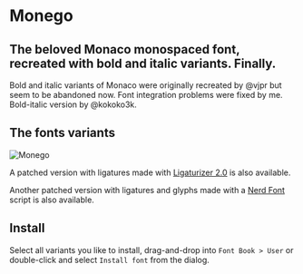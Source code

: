 # Monego

## The beloved Monaco monospaced font, recreated with bold and italic variants. Finally.

Bold and italic variants of Monaco were originally recreated by @vjpr but seem to be abandoned now. Font integration problems were fixed by me. Bold-italic version by @kokoko3k.

## The fonts variants

![Monego](https://raw.github.com/cseelus/monego/master/monego_example.png)

A patched version with ligatures made with [Ligaturizer 2.0](https://github.com/rojiani/Ligaturizer-2.0) is also available.

Another patched version with ligatures and glyphs made with a [Nerd Font](https://github.com/ryanoasis/nerd-fonts) script is also available.

## Install

Select all variants you like to install, drag-and-drop into `Font Book > User` or double-click and select `Install font` from the dialog.
